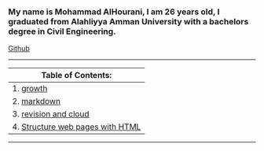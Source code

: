 ### My name is Mohammad AlHourani, I am 26 years old, I graduated from Alahliyya Amman University with a bachelors degree in Civil Engineering.

[Github](https://github.com/MohammadAl1horani)

---


Table of Contents: |
---------------- |
1. [growth](growth) |
2. [markdown](markdown) |
3. [revision and cloud](RaC) |
4. [Structure web pages with HTML](read03) |

---

